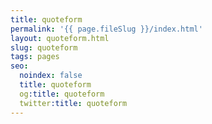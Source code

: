 ```yaml
---
title: quoteform
permalink: '{{ page.fileSlug }}/index.html'
layout: quoteform.html
slug: quoteform
tags: pages
seo:
  noindex: false
  title: quoteform
  og:title: quoteform
  twitter:title: quoteform
---
```



